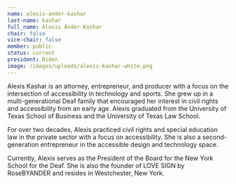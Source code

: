```yaml
---
name: alexis-ander-kashar
last-name: kashar
full_name: Alexis Ander Kashar
chair: false
vice-chair: false
member: public
status: current
president: Biden
image: /images/uploads/alexis-kashar-white.png
---
```

Alexis Kashar is an attorney, entrepreneur, and producer with a focus on the intersection of accessibility in technology and sports. She grew up in a multi-generational Deaf family that encouraged her interest in civil rights and accessibility from an early age. Alexis graduated from the University of Texas School of Business and the University of Texas Law School.

For over two decades, Alexis practiced civil rights and special education law in the private sector with a focus on accessibility. She is also a second-generation entrepreneur in the accessible design and technology space.

Currently, Alexis serves as the President of the Board for the New York School for the Deaf. She is also the founder of LOVE SIGN by RoseBYANDER and resides in Westchester, New York.
